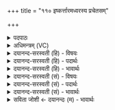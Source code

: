 +++
title = "११० इष्कर्त्तारमध्वरस्य प्रचेतसम्"

+++
<details><summary>पदपाठः</summary>

इ॒ष्क॒र्त्तार॑म्। अ॒ध्व॒रस्य॑। प्रचे॑तस॒मिति॒ प्रऽचे॑तसम्। क्षय॑न्तम्। राध॑सः। म॒हः। रा॒तिम्। वा॒मस्य॑। सु॒भगा॒मिति॑ सु॒ऽभगा॑म्। म॒हीम्। इष॑म्। दधा॑सि। सा॒न॒सिम्। र॒यिम्। ११०।
</details>

<details><summary>अधिमन्त्रम् (VC)</summary>

- विद्वान् देवता
- पावकाग्निर्ऋषिः
- आर्षी पङ्क्तिः
- पञ्चमः
</details>

<details><summary>दयानन्द-सरस्वती (हि) - विषयः</summary>

कौन पुरुष परोपकारी होता है, इस विषय का उपदेश अगले मन्त्र में किया है ॥
</details>

<details><summary>दयानन्द-सरस्वती (हि) - पदार्थः</summary>

पदार्थान्वयभाषाः -  हे विद्वान् पुरुष ! जो आप (अध्वरस्य) बढ़ाने योग्य यज्ञ के (इष्कर्त्तारम्) सिद्ध करनेवाले (प्रचेतसम्) उत्तम बुद्धिमान् (वामस्य) प्रशंसित (महः) बड़े (राधसः) धन के (रातिम्) देने और (क्षयन्तम्) निवास करनेवाले पुरुष और (सुभगाम्) सुन्दर ऐश्वर्य्य की देने हारी (महीम्) पृथिवी तथा (इषम्) अन्न आदि को और (सानसिम्) प्राचीन (रयिम्) धन को (दधासि) धारण करते हो, इससे हम लोगों को सत्कार करने योग्य हो ॥११० ॥
</details>

<details><summary>दयानन्द-सरस्वती (हि) - भावार्थः</summary>

भावार्थभाषाः -  जो मनुष्य जैसे अपने लिये सुख की इच्छा करे, वैसे ही दूसरों के लिये भी करे, वही आप्त सत्कार के योग्य होवे ॥११० ॥
</details>

<details><summary>दयानन्द-सरस्वती (सं) - विषयः</summary>

कः परोपकारी जायत इत्याह ॥
</details>

<details><summary>दयानन्द-सरस्वती (सं) - पदार्थः</summary>

पदार्थान्वयभाषाः -  हे विद्वन् ! यस्त्वध्वरस्येष्कर्त्तारं प्रचेतसं वामस्य महो राधसो रातिं क्षयन्तं सुभगां महीमिषं सानसिं रयिं च दधासि, तस्मादस्माभिः पूज्योऽसि ॥११० ॥
</details>

<details><summary>दयानन्द-सरस्वती (सं) - भावार्थः</summary>

भावार्थभाषाः -  मनुष्यो यथा स्वार्थं सुखमिच्छेत् तथा परार्थं च, स एवाप्तः पूज्यो भवेत् ॥११० ॥
</details>

<details><summary>सविता जोशी ← दयानन्दः (म) - भावार्थः</summary>

भावार्थभाषाः -  जो माणूस स्वतःच्या सुखासाठी ज्या प्रकारची इच्छा करतो तशीच इच्छा दुसऱ्याच्याही सुखासाठी करतो तोच खरा आप्त असून सत्कार करण्यायोग्य असतो.
</details>